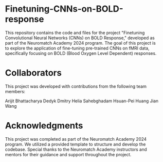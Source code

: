 # Finetuning-CNNs-on-BOLD-response
This repository contains the code and files for the project "Finetuning Convolutional Neural Networks (CNNs) on BOLD Response," developed as part of the Neuromatch Academy 2024 program. The goal of this project is to explore the application of fine-tuning pre-trained CNNs on fMRI data, specifically focusing on BOLD (Blood Oxygen Level Dependent) responses.


# Collaborators
This project was developed with contributions from the following team members:

Arijit Bhattacharya
Dedyk Dmitry
Helia Sahebghadam
Hsuan-Pei Huang
Jian Wang

# Acknowledgments
This project was completed as part of the Neuromatch Academy 2024 program. We utilized a provided template to structure and develop the codebase. Special thanks to the Neuromatch Academy instructors and mentors for their guidance and support throughout the project.

